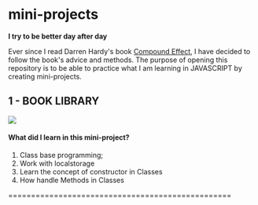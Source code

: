 # mini-projects
**I try to be better day after day**

Ever since I read Darren Hardy's book  [Compound Effect](http://https://www.amazon.com/Compound-Effect-Darren-Hardy/dp/159315724X "Compound Effect"), I have decided to follow the book's advice and methods.
The purpose of opening this repository is to be able to practice what I am learning in JAVASCRIPT by creating mini-projects.

## 1 - BOOK LIBRARY
![](https://uupload.ir/files/x1lj_screenshot-127-0-0-1-5500-books-library-index-html-1609423855484.png)

#### What did I learn in this mini-project?
1. Class base programming;
1. Work with localstorage 
1. Learn the concept of constructor in Classes
1. How handle Methods in Classes


=================================================
